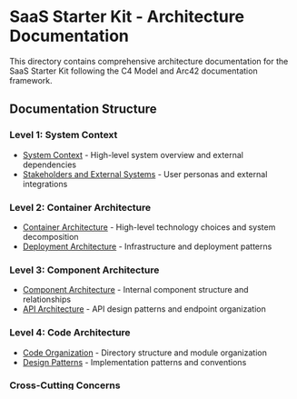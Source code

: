 # SaaS Starter Kit - Architecture Documentation

This directory contains comprehensive architecture documentation for the SaaS Starter Kit following the C4 Model and Arc42 documentation framework.

## Documentation Structure

### Level 1: System Context

- [System Context](01-system-context.md) - High-level system overview and external dependencies
- [Stakeholders and External Systems](01-stakeholders.md) - User personas and external integrations

### Level 2: Container Architecture

- [Container Architecture](02-container-architecture.md) - High-level technology choices and system decomposition
- [Deployment Architecture](02-deployment-architecture.md) - Infrastructure and deployment patterns

### Level 3: Component Architecture

- [Component Architecture](03-component-architecture.md) - Internal component structure and relationships
- [API Architecture](03-api-architecture.md) - API design patterns and endpoint organization

### Level 4: Code Architecture

- [Code Organization](04-code-organization.md) - Directory structure and module organization
- [Design Patterns](04-design-patterns.md) - Implementation patterns and conventions

### Cross-Cutting Concerns

- [Data Architecture](data-architecture.md) - Database design, data models, and data flows
- [Security Architecture](security-architecture.md) - Authentication, authorization, and security patterns
- [Integration Architecture](integration-architecture.md) - Third-party service integrations
- [Quality Attributes](quality-attributes.md) - Performance, scalability, reliability considerations

### Architecture Decision Records

- [ADR Directory](adr/) - Architecture Decision Records documenting key decisions

## Diagramming Standards

All diagrams follow these conventions:

- **Mermaid syntax** for version-controlled diagrams
- **C4 Model notation** for system, container, component, and code views
- **PlantUML** for detailed sequence and class diagrams where needed
- **Consistent color coding** across all diagrams

## Maintenance

This documentation should be updated when:

- New major features are added
- External integrations change
- Security or compliance requirements change
- Performance characteristics significantly change
- Architecture decisions are made that affect system design

## Quick Start

1. Start with [System Context](01-system-context.md) for high-level overview
2. Review [Container Architecture](02-container-architecture.md) for technology choices
3. Deep dive into [Component Architecture](03-component-architecture.md) for implementation details
4. Check [Security Architecture](security-architecture.md) for security considerations
